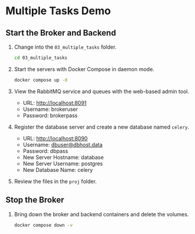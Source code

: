 # Multiple Tasks Demo

## Start the Broker and Backend

1. Change into the `03_multiple_tasks` folder.

    ```bash
    cd 03_multiple_tasks
    ```

1. Start the servers with Docker Compose in daemon mode.

    ```bash
    docker compose up -d
    ```

1. View the RabbitMQ service and queues with the web-based admin tool.

    - URL: [http://localhost:8091](http://localhost:8091)
    - Username: brokeruser
    - Password: brokerpass

1. Register the database server and create a new database named `celery`.

    - URL: [http://localhost:8090](http://localhost:8090)
    - Username: dbuser@dbhost.data
    - Password: dbpass
    - New Server Hostname: database
    - New Server Username: postgres
    - New Database Name: celery

1. Review the files in the `proj` folder.

## Stop the Broker

1. Bring down the broker and backend containers and delete the volumes.

    ```bash
    docker compose down -v
    ```
